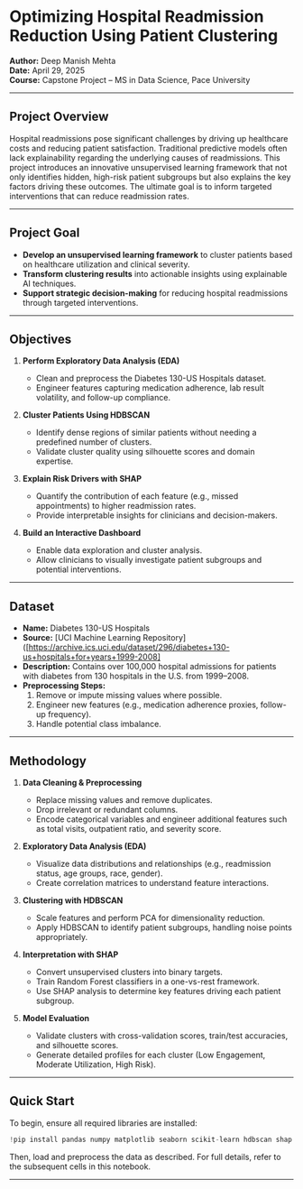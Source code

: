 # Optimizing Hospital Readmission Reduction Using Patient Clustering

**Author:** Deep Manish Mehta  
**Date:** April 29, 2025  
**Course:** Capstone Project – MS in Data Science, Pace University

---

## Project Overview

Hospital readmissions pose significant challenges by driving up healthcare costs and reducing patient satisfaction. Traditional predictive models often lack explainability regarding the underlying causes of readmissions. This project introduces an innovative unsupervised learning framework that not only identifies hidden, high-risk patient subgroups but also explains the key factors driving these outcomes. The ultimate goal is to inform targeted interventions that can reduce readmission rates.

---

## Project Goal

- **Develop an unsupervised learning framework** to cluster patients based on healthcare utilization and clinical severity.
- **Transform clustering results** into actionable insights using explainable AI techniques.
- **Support strategic decision-making** for reducing hospital readmissions through targeted interventions.

---

## Objectives
1. **Perform Exploratory Data Analysis (EDA)**  
   - Clean and preprocess the Diabetes 130-US Hospitals dataset.  
   - Engineer features capturing medication adherence, lab result volatility, and follow-up compliance.

2. **Cluster Patients Using HDBSCAN**  
   - Identify dense regions of similar patients without needing a predefined number of clusters.  
   - Validate cluster quality using silhouette scores and domain expertise.

3. **Explain Risk Drivers with SHAP**  
   - Quantify the contribution of each feature (e.g., missed appointments) to higher readmission rates.  
   - Provide interpretable insights for clinicians and decision-makers.

4. **Build an Interactive Dashboard**  
   - Enable data exploration and cluster analysis.  
   - Allow clinicians to visually investigate patient subgroups and potential interventions.

---

## Dataset
- **Name:** Diabetes 130-US Hospitals  
- **Source:** [UCI Machine Learning Repository]([https://archive.ics.uci.edu/dataset/296/diabetes+130-us+hospitals+for+years+1999-2008]  
- **Description:** Contains over 100,000 hospital admissions for patients with diabetes from 130 hospitals in the U.S. from 1999–2008.  
- **Preprocessing Steps:**  
  1. Remove or impute missing values where possible.  
  2. Engineer new features (e.g., medication adherence proxies, follow-up frequency).  
  3. Handle potential class imbalance.

---
## Methodology

1. **Data Cleaning & Preprocessing**
   - Replace missing values and remove duplicates.
   - Drop irrelevant or redundant columns.
   - Encode categorical variables and engineer additional features such as total visits, outpatient ratio, and severity score.

2. **Exploratory Data Analysis (EDA)**
   - Visualize data distributions and relationships (e.g., readmission status, age groups, race, gender).
   - Create correlation matrices to understand feature interactions.

3. **Clustering with HDBSCAN**
   - Scale features and perform PCA for dimensionality reduction.
   - Apply HDBSCAN to identify patient subgroups, handling noise points appropriately.

4. **Interpretation with SHAP**
   - Convert unsupervised clusters into binary targets.
   - Train Random Forest classifiers in a one-vs-rest framework.
   - Use SHAP analysis to determine key features driving each patient subgroup.

5. **Model Evaluation**
   - Validate clusters with cross-validation scores, train/test accuracies, and silhouette scores.
   - Generate detailed profiles for each cluster (Low Engagement, Moderate Utilization, High Risk).

---

## Quick Start

To begin, ensure all required libraries are installed:

```python
!pip install pandas numpy matplotlib seaborn scikit-learn hdbscan shap
```

Then, load and preprocess the data as described. For full details, refer to the subsequent cells in this notebook.

---
